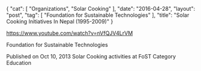 {
   "cat": [
      "Organizations",
      "Solar Cooking"
   ],
   "date": "2016-04-28",
   "layout": "post",
   "tag": [
      "Foundation for Sustainable Technologies"
   ],
   "title": "Solar Cooking Initiatives In Nepal (1995-2009)"
}

https://www.youtube.com/watch?v=nVfQJV4LrVM

Foundation for Sustainable Technologies

Published on Oct 10, 2013
Solar Cooking activities at FoST
Category
Education